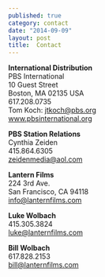 ```yaml
---
published: true
category: contact
date: "2014-09-09"
layout: post
title:  Contact
---
```


<b>International Distribution</b><br />
PBS International<br />
10 Guest Street<br />
Boston, MA 02135 USA<br />
617.208.0735<br />
Tom Koch: jtkoch@pbs.org<br />
www.pbsinternational.org

<b>PBS Station Relations</b><br />
Cynthia Zeiden<br />
415.864.6305<br />
zeidenmedia@aol.com

<b>Lantern Films</b><br />
224 3rd Ave.<br />
San Francisco, CA 94118<br />
info@lanternfilms.com

<b>Luke Wolbach</b><br />
415.305.3824<br />
luke@lanternfilms.com

<b>Bill Wolbach</b><br />
617.828.2153<br />
bill@lanternfilms.com
